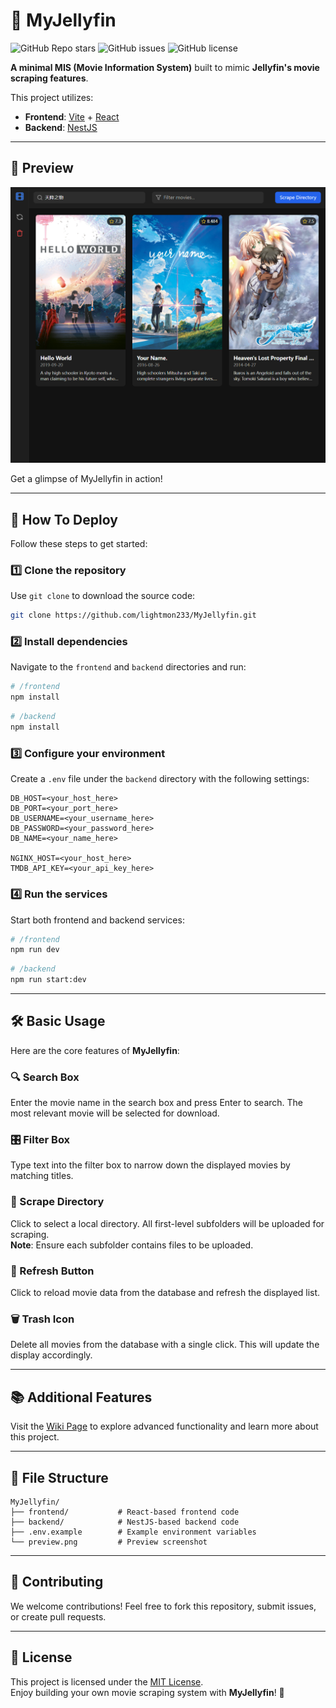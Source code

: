 # 🍿 MyJellyfin

![GitHub Repo stars](https://img.shields.io/github/stars/lightmon233/MyJellyfin?style=social)
![GitHub issues](https://img.shields.io/github/issues/lightmon233/MyJellyfin)
![GitHub license](https://img.shields.io/github/license/lightmon233/MyJellyfin)

**A minimal MIS (Movie Information System)** built to mimic **Jellyfin's movie scraping features**.

This project utilizes:
- **Frontend**: [Vite](https://vite.dev) + [React](https://react.dev)
- **Backend**: [NestJS](https://nestjs.com)

---

## 📸 Preview

![Preview](preview.png)

Get a glimpse of MyJellyfin in action!

---

## 🚀 How To Deploy

Follow these steps to get started:

### 1️⃣ Clone the repository  
Use `git clone` to download the source code:

```bash
git clone https://github.com/lightmon233/MyJellyfin.git
```

### 2️⃣ Install dependencies  
Navigate to the `frontend` and `backend` directories and run:

```bash
# /frontend
npm install
```

```bash
# /backend
npm install
```

### 3️⃣ Configure your environment  
Create a `.env` file under the `backend` directory with the following settings:

```env
DB_HOST=<your_host_here>
DB_PORT=<your_port_here>
DB_USERNAME=<your_username_here>
DB_PASSWORD=<your_password_here>
DB_NAME=<your_name_here>

NGINX_HOST=<your_host_here>
TMDB_API_KEY=<your_api_key_here>
```

### 4️⃣ Run the services  
Start both frontend and backend services:

```bash
# /frontend
npm run dev
```

```bash
# /backend
npm run start:dev
```

---

## 🛠️ Basic Usage

Here are the core features of **MyJellyfin**:

### 🔍 Search Box  
Enter the movie name in the search box and press Enter to search. The most relevant movie will be selected for download.

### 🎛️ Filter Box  
Type text into the filter box to narrow down the displayed movies by matching titles.

### 📁 Scrape Directory  
Click to select a local directory. All first-level subfolders will be uploaded for scraping.  
**Note**: Ensure each subfolder contains files to be uploaded.

### 🔄 Refresh Button  
Click to reload movie data from the database and refresh the displayed list.

### 🗑️ Trash Icon  
Delete all movies from the database with a single click. This will update the display accordingly.

---

## 📚 Additional Features

Visit the [Wiki Page](https://github.com/lightmon233/MyJellyfin/wiki) to explore advanced functionality and learn more about this project.

---

## 📂 File Structure

```
MyJellyfin/
├── frontend/           # React-based frontend code
├── backend/            # NestJS-based backend code
├── .env.example        # Example environment variables
└── preview.png         # Preview screenshot
```

---

## 🤝 Contributing

We welcome contributions! Feel free to fork this repository, submit issues, or create pull requests.

---

## 📜 License

This project is licensed under the [MIT License](LICENSE).  
Enjoy building your own movie scraping system with **MyJellyfin**! 🌟

